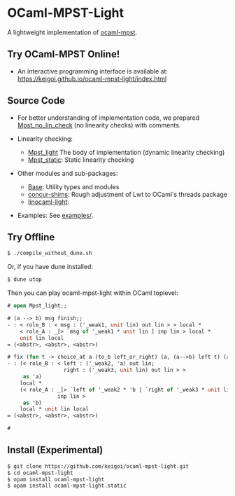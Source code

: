 # OCaml-MPST-Light

A lightweight implementation of [ocaml-mpst](https://github.com/keigoi/ocaml-mpst).


## Try OCaml-MPST Online!

* An interactive programming interface is available at: https://keigoi.github.io/ocaml-mpst-light/index.html


## Source Code

* For better understanding of implementation code, we prepared [Mpst_no_lin_check](mpst_no_lin_check.ml) (no linearity checks) with comments.

* Linearity checking:
  * [Mpst_light](mpst_light.ml) The body of implementation (dynamic linearity checking)
  * [Mpst_static](static/mpst_no_lin_check.ml): Static linearity checking

* Other modules and sub-packages:
  * [Base](base.ml): Utility types and modules
  * [concur-shims](packages/concur-shims): Rough adjustment of Lwt to OCaml's threads package
  * [linocaml-light](packages/linocaml-light): 

* Examples: See [examples/](examples/).


## Try Offline

```sh
$ ./compile_without_dune.sh
```

Or, if you have dune installed:

```sh
$ dune utop
```

Then you can play ocaml-mpst-light within OCaml toplevel:

```ocaml
# open Mpst_light;;

# (a --> b) msg finish;;
- : < role_B : < msg : ('_weak1, unit lin) out lin > > local *
    < role_A : _[> `msg of '_weak1 * unit lin ] inp lin > local *
    unit lin local
= (<abstr>, <abstr>, <abstr>)

# fix (fun t -> choice_at a (to_b left_or_right) (a, (a-->b) left t) (a, (a-->b) right finish));;
- : (< role_B : < left : ('_weak2, 'a) out lin;
                  right : ('_weak3, unit lin) out lin > >
     as 'a)
    local *
    (< role_A : _[> `left of '_weak2 * 'b | `right of '_weak3 * unit lin ]
                inp lin >
     as 'b)
    local * unit lin local
= (<abstr>, <abstr>, <abstr>)

# 
```


## Install (Experimental)

```sh
$ git clone https://github.com/keigoi/ocaml-mpst-light.git
$ cd ocaml-mpst-light
$ opam install ocaml-mpst-light
$ opam install ocaml-mpst-light.static
```